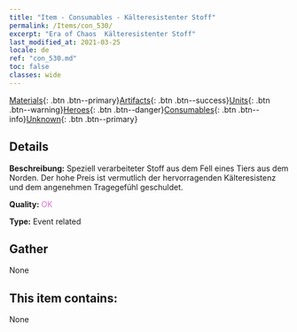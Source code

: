 ```yaml
---
title: "Item - Consumables - Kälteresistenter Stoff"
permalink: /Items/con_530/
excerpt: "Era of Chaos  Kälteresistenter Stoff"
last_modified_at: 2021-03-25
locale: de
ref: "con_530.md"
toc: false
classes: wide
---
```

 [Materials](/de/Items/){: .btn .btn--primary}[Artifacts](/de/Items/Artifacts/){: .btn .btn--success}[Units](/de/Items/Units/){: .btn .btn--warning}[Heroes](/de/Items/Heroes/){: .btn .btn--danger}[Consumables](/de/Items/Consumables/){: .btn .btn--info}[Unknown](/de/Items/Unknown/){: .btn .btn--primary}

## Details
 **Beschreibung:** Speziell verarbeiteter Stoff aus dem Fell eines Tiers aus dem Norden. Der hohe Preis ist vermutlich der hervorragenden Kälteresistenz und dem angenehmen Tragegefühl geschuldet.

 **Quality:** <span style="color: #DA70D6">OK</span>

 **Type:** Event related

## Gather

  None

## This item contains:

  None

